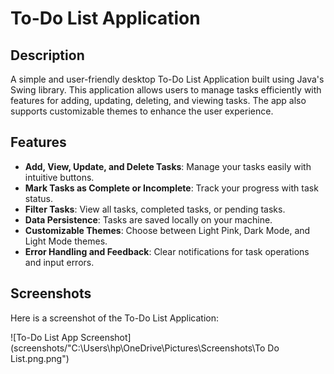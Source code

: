 # To-Do List Application

## Description

A simple and user-friendly desktop To-Do List Application built using Java's Swing library. This application allows users to manage tasks efficiently with features for adding, updating, deleting, and viewing tasks. The app also supports customizable themes to enhance the user experience.

## Features

- **Add, View, Update, and Delete Tasks**: Manage your tasks easily with intuitive buttons.
- **Mark Tasks as Complete or Incomplete**: Track your progress with task status.
- **Filter Tasks**: View all tasks, completed tasks, or pending tasks.
- **Data Persistence**: Tasks are saved locally on your machine.
- **Customizable Themes**: Choose between Light Pink, Dark Mode, and Light Mode themes.
- **Error Handling and Feedback**: Clear notifications for task operations and input errors.

## Screenshots

Here is a screenshot of the To-Do List Application:

![To-Do List App Screenshot](screenshots/"C:\Users\hp\OneDrive\Pictures\Screenshots\To Do List.png.png")
